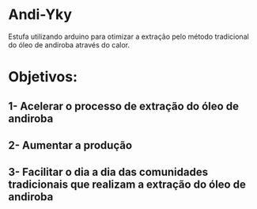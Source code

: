 # Andi-Yky
Estufa utilizando arduino para otimizar a extração pelo método tradicional do óleo de andiroba através do calor.

# Objetivos:
## 1- Acelerar o processo de extração do óleo de andiroba
## 2- Aumentar a produção
## 3- Facilitar o dia a dia das comunidades tradicionais que realizam a extração do óleo de andiroba
